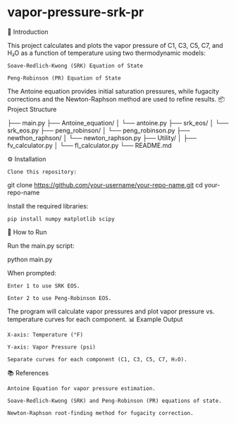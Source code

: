 # vapor-pressure-srk-pr

📖 Introduction

This project calculates and plots the vapor pressure of C1, C3, C5, C7, and H₂O as a function of temperature using two thermodynamic models:

    Soave-Redlich-Kwong (SRK) Equation of State

    Peng-Robinson (PR) Equation of State

The Antoine equation provides initial saturation pressures, while fugacity corrections and the Newton-Raphson method are used to refine results.
📦 Project Structure

├── main.py
├── Antoine_equation/
│   └── antoine.py
├── srk_eos/
│   └── srk_eos.py
├── peng_robinson/
│   └── peng_robinson.py
├── newthon_raphson/
│   └── newton_raphson.py
├── Utility/
│   ├── fv_calculator.py
│   └── fl_calculator.py
└── README.md

⚙️ Installation

    Clone this repository:

git clone https://github.com/your-username/your-repo-name.git
cd your-repo-name

Install the required libraries:

    pip install numpy matplotlib scipy

🚀 How to Run

Run the main.py script:

python main.py

When prompted:

    Enter 1 to use SRK EOS.

    Enter 2 to use Peng-Robinson EOS.

The program will calculate vapor pressures and plot vapor pressure vs. temperature curves for each component.
📊 Example Output

    X-axis: Temperature (°F)

    Y-axis: Vapor Pressure (psi)

    Separate curves for each component (C1, C3, C5, C7, H₂O).

📚 References

    Antoine Equation for vapor pressure estimation.

    Soave-Redlich-Kwong (SRK) and Peng-Robinson (PR) equations of state.

    Newton-Raphson root-finding method for fugacity correction.
